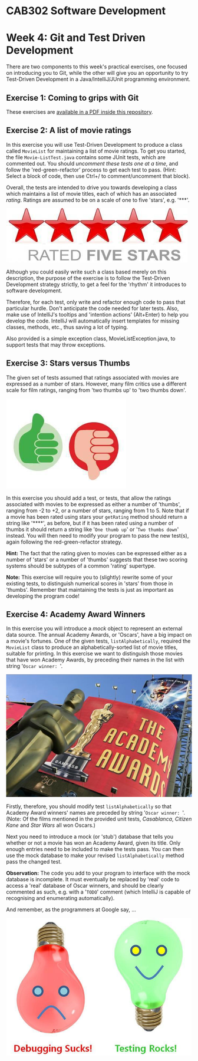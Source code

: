 CAB302 Software Development
===========================

# Week 4: Git and Test Driven Development

There are two components to this week's practical exercises, one focused on introducing you to Git, while the other will give you an opportunity to try Test-Driven Development in a Java/IntelliJ/JUnit programming environment.

## Exercise 1: Coming to grips with Git

These exercises are [available in a PDF inside this repository](Week4-Git.pdf).

## Exercise 2: A list of movie ratings

In this exercise you will use Test-Driven Development to produce a class called `MovieList` for maintaining a list of
movie ratings. To get you started, the file `Movie-ListTest.java` contains some JUnit tests, which are commented out.
You should *uncomment these tests one at a time*, and follow the 'red-green-refactor' process to get each test to pass. (Hint: Select a block of code, then use Ctrl+/ to comment/uncomment that block).

Overall, the tests are intended to drive you towards developing a class which maintains a list of movie titles, each of
which has an associated *rating*. Ratings are assumed to be on a scale of one to five 'stars', e.g. '***'.

![](imgs/stars.png "Star ratings")

Although you could easily write such a class based merely on this description, the purpose of the exercise is to follow
the Test-Driven Development strategy strictly, to get a feel for the 'rhythm' it introduces to software development.

Therefore, for each test, only write and refactor enough code to pass that particular hurdle. Don't anticipate the code
needed for later tests. Also, make use of IntelliJ's tooltips and 'intention actions' (Alt+Enter) to help you develop the code. IntelliJ
will automatically insert templates for missing classes, methods, etc., thus saving a lot of typing.

Also provided is a simple exception class, MovieListException.java, to support
tests that may throw exceptions.

## Exercise 3: Stars versus Thumbs

The given set of tests assumed that ratings associated with movies are expressed as a number of stars. However, many
film critics use a different scale for film ratings, ranging from 'two thumbs up' to 'two thumbs down'.

![](imgs/thumbs.png "Thumb ratings")

In this exercise you should add a test, or tests, that allow the ratings associated with movies to be expressed as
either a number of 'thumbs', ranging from -2 to +2, or a number of stars, ranging from 1 to 5. Note that if a movie has
been rated using stars your `getRating` method should return a string like '****', as before, but if it has been rated
using a number of thumbs it should return a string like '`One thumb up`' or '`Two thumbs down`' instead. You will then
need to modify your program to pass the new test(s), again following the red-green-refactor strategy.

**Hint:** The fact that the rating given to movies can be expressed either as a number of 'stars' or a number of 'thumbs'
suggests that these two scoring systems should be subtypes of a common 'rating' supertype.

**Note:** This exercise will require you to (slightly) rewrite some of your existing tests, to distinguish numerical
scores in 'stars' from those in 'thumbs'. Remember that maintaining the tests is just as important as developing the
program code!

## Exercise 4: Academy Award Winners

In this exercise you will introduce a *mock* object to represent an external data source.
The annual Academy Awards, or 'Oscars', have a big impact on a movie's fortunes. One of the given tests,
`listAlphabetically`, required the `MovieList` class to produce an alphabetically-sorted list of movie titles,
suitable for printing. In this exercise we want to distinguish those movies that have won Academy Awards, by preceding
their names in the list with string '`Oscar winner: `'.

![](imgs/oscars.png "Oscars")

Firstly, therefore, you should modify test `listAlphabetically` so that Academy Award winners' names are preceded by
string '`Oscar winner: `'. (Note: Of the films mentioned in the provided unit tests, *Casablanca*, *Citizen Kane* and
*Star Wars* all won Oscars.)

Next you need to introduce a mock (or 'stub') database that tells you whether or not a movie has won an Academy Award,
given its title. Only enough entries need to be included to make the tests pass. You can then use the mock database to
make your revised `listAlphabetically` method pass the changed test.

**Observation:** The code you add to your program to interface with the mock database is incomplete. It must eventually
be replaced by 'real' code to access a 'real' database of Oscar winners, and should be clearly commented as such, e.g.
with a '`TODO`' comment (which IntelliJ is capable of recognising and enumerating automatically).

And remember, as the programmers at Google say, ...

![](imgs/bulbs.png "Debugging sucks. Testing rocks.")
